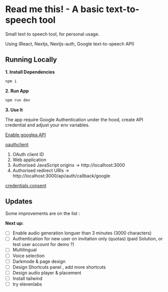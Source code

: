 # Read me this! - A basic text-to-speech tool

Small text to speech tool, for personal usage. 

Using (React, Nextjs, Nextjs-auth, Google text-to-speech API)


## Running Locally

**1. Install Dependencies**

```bash
npm i
```

**2. Run App**

```bash
npm run dev
```

**3. Use It**

The app require Google Authentication under the hood, create API credential and adjust your env variables.

[Enable googlea API](https://console.cloud.google.com/apis/library/speech.googleapis.com)

[oauthclient](https://console.cloud.google.com/apis/credentials/oauthclient)
 
 1. OAuth client ID
 2. Web application
 3. Authorised JavaScript origins -> http://localhost:3000
 4. Authorised redirect URIs -> http://localhost:3000/api/auth/callback/google

[credentials consent](https://console.cloud.google.com/apis/credentials/consent)

## Updates

Some improvements are on the list :

**Next up:**

- [ ] Enable audio generation longuer than 3 minutes (3000 characters)
- [ ] Authentication for new user on invitation only (quotas) (paid Solution, or test user account for demo ?)
- [ ] Multilingual
- [ ] Voice selection
- [ ] Darkmode & page design
- [ ] Design Shortcuts panel , add more shortcuts
- [ ] Design audio player & placement
- [ ] Install tailwind
- [ ] try elevenlabs 